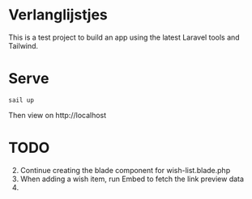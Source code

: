 # Verlanglijstjes

This is a test project to build an app using the latest Laravel tools and Tailwind.

# Serve

```shell
sail up
```

Then view on http://localhost

# TODO

2. Continue creating the blade component for wish-list.blade.php
3. When adding a wish item, run Embed to fetch the link preview data
4. 
